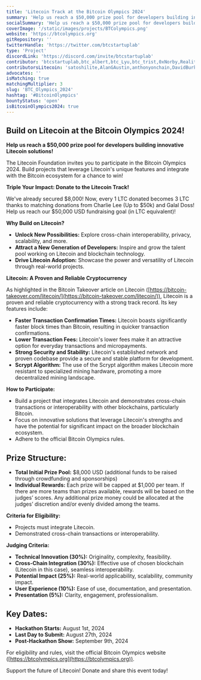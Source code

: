 ```yaml
---
title: 'Litecoin Track at the Bitcoin Olympics 2024'
summary: 'Help us reach a $50,000 prize pool for developers building innovative Litecoin solutions! #BitcoinOlympics'
socialSummary: 'Help us reach a $50,000 prize pool for developers building innovative Litecoin solutions! #BitcoinOlympics'
coverImage: '/static/images/projects/BTColympics.png'
website: 'https://btcolympics.org'
gitRepository: ''
twitterHandle: 'https://twitter.com/btcstartuplab'
type: 'Project'
discordLink: 'https://discord.com/invite/btcstartuplab'
contributor: 'btcstartuplab,btc_albert,btc_Lyu,btc_trist,0xNorby,RealityMancer,BrettRf50410'
contributorsLitecoin: 'satoshilite,AlanGAustin,anthonyonchain,DavidBurkett38,DaddyCool1991,indigo_nakamoto,Loshan1212,lukewrightmain,ecurrencyhodler,TheVladCostea'
advocates: ''
isMatching: true
matchingMultiplier: 3
slug: 'BTC_Olympics_2024'
hashtag: '#BitcoinOlympics'
bountyStatus: 'open'
isBitcoinOlympics2024: true
---
```


## Build on Litecoin at the Bitcoin Olympics 2024!

**Help us reach a $50,000 prize pool for developers building innovative Litecoin solutions!**

The Litecoin Foundation invites you to participate in the Bitcoin Olympics 2024. Build projects that leverage Litecoin's unique features and integrate with the Bitcoin ecosystem for a chance to win!

**Triple Your Impact: Donate to the Litecoin Track!**

We've already secured $8,000! Now, every 1 LTC donated becomes 3 LTC thanks to matching donations from Charlie Lee (Up to $50k) and Galal Doss! Help us reach our $50,000 USD fundraising goal (in LTC equivalent)!

**Why Build on Litecoin?**

- **Unlock New Possibilities:** Explore cross-chain interoperability, privacy, scalability, and more.
- **Attract a New Generation of Developers:** Inspire and grow the talent pool working on Litecoin and blockchain technology.
- **Drive Litecoin Adoption:** Showcase the power and versatility of Litecoin through real-world projects.

**Litecoin: A Proven and Reliable Cryptocurrency**

As highlighted in the Bitcoin Takeover article on Litecoin ([https://bitcoin-takeover.com/litecoin/](https://bitcoin-takeover.com/litecoin/)), Litecoin is a proven and reliable cryptocurrency with a strong track record. Its key features include:

- **Faster Transaction Confirmation Times:** Litecoin boasts significantly faster block times than Bitcoin, resulting in quicker transaction confirmations.
- **Lower Transaction Fees:** Litecoin's lower fees make it an attractive option for everyday transactions and micropayments.
- **Strong Security and Stability:** Litecoin's established network and proven codebase provide a secure and stable platform for development.
- **Scrypt Algorithm:** The use of the Scrypt algorithm makes Litecoin more resistant to specialized mining hardware, promoting a more decentralized mining landscape.

**How to Participate:**

- Build a project that integrates Litecoin and demonstrates cross-chain transactions or interoperability with other blockchains, particularly Bitcoin.
- Focus on innovative solutions that leverage Litecoin's strengths and have the potential for significant impact on the broader blockchain ecosystem.
- Adhere to the official Bitcoin Olympics rules.

## Prize Structure:

- **Total Initial Prize Pool:** $8,000 USD (additional funds to be raised through crowdfunding and sponsorships)
- **Individual Rewards:** Each prize will be capped at $1,000 per team. If there are more teams than prizes available, rewards will be based on the judges’ scores. Any additional prize money could be allocated at the judges’ discretion and/or evenly divided among the teams.

**Criteria for Eligibility:**

- Projects must integrate Litecoin.
- Demonstrated cross-chain transactions or interoperability.

**Judging Criteria:**

- **Technical Innovation (30%):** Originality, complexity, feasibility.
- **Cross-Chain Integration (30%):** Effective use of chosen blockchain (Litecoin in this case), seamless interoperability.
- **Potential Impact (25%):** Real-world applicability, scalability, community impact.
- **User Experience (10%):** Ease of use, documentation, and presentation.
- **Presentation (5%):** Clarity, engagement, professionalism.

## Key Dates:

- **Hackathon Starts:** August 1st, 2024
- **Last Day to Submit:** August 27th, 2024
- **Post-Hackathon Show:** September 9th, 2024

For eligibility and rules, visit the official Bitcoin Olympics website ([https://btcolympics.org](https://btcolympics.org)).

Support the future of Litecoin! Donate and share this event today!
